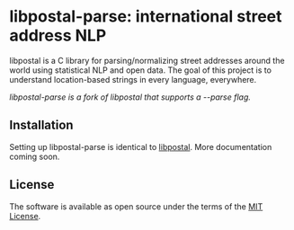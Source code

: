 # libpostal-parse: international street address NLP

libpostal is a C library for parsing/normalizing street addresses around the world using statistical NLP and open data. The goal of this project is to understand location-based strings in every language, everywhere.

_libpostal-parse is a fork of libpostal that supports a --parse flag._

Installation
-------
Setting up libpostal-parse is identical to [libpostal](https://github.com/openvenues/libpostal#installation-maclinux).
More documentation coming soon.

License
-------

The software is available as open source under the terms of the [MIT License](http://opensource.org/licenses/MIT).
